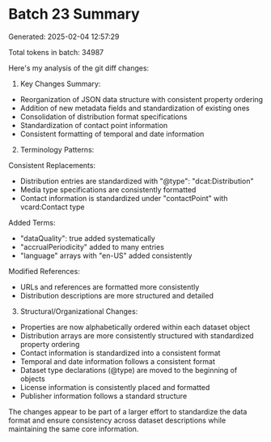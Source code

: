 # Batch 23 Summary

Generated: 2025-02-04 12:57:29

Total tokens in batch: 34987

Here's my analysis of the git diff changes:

1. Key Changes Summary:
- Reorganization of JSON data structure with consistent property ordering
- Addition of new metadata fields and standardization of existing ones
- Consolidation of distribution format specifications
- Standardization of contact point information
- Consistent formatting of temporal and date information

2. Terminology Patterns:

Consistent Replacements:
- Distribution entries are standardized with "@type": "dcat:Distribution"
- Media type specifications are consistently formatted
- Contact information is standardized under "contactPoint" with vcard:Contact type

Added Terms:
- "dataQuality": true added systematically
- "accrualPeriodicity" added to many entries
- "language" arrays with "en-US" added consistently

Modified References:
- URLs and references are formatted more consistently
- Distribution descriptions are more structured and detailed

3. Structural/Organizational Changes:
- Properties are now alphabetically ordered within each dataset object
- Distribution arrays are more consistently structured with standardized property ordering
- Contact information is standardized into a consistent format
- Temporal and date information follows a consistent format
- Dataset type declarations (@type) are moved to the beginning of objects
- License information is consistently placed and formatted
- Publisher information follows a standard structure

The changes appear to be part of a larger effort to standardize the data format and ensure consistency across dataset descriptions while maintaining the same core information.